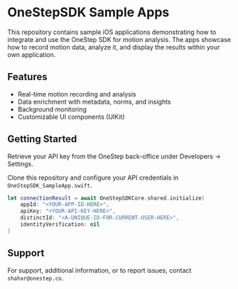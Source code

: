 # OneStepSDK Sample Apps

This repository contains sample iOS applications demonstrating how to integrate and use the OneStep SDK for motion analysis. The apps showcase how to record motion data, analyze it, and display the results within your own application.

## Features

- Real-time motion recording and analysis
- Data enrichment with metadata, norms, and insights
- Background monitoring
- Customizable UI components (UIKit)

## Getting Started

Retrieve your API key from the OneStep back-office under Developers -> Settings.

Clone this repository and configure your API credentials in `OneStepSDK_SampleApp.swift`.

```swift
let connectionResult = await OneStepSDKCore.shared.initialize(
    appId: "<YOUR-APP-ID-HERE>",
    apiKey: "<YOUR-API-KEY-HERE>",
    distinctId: "<A-UNIQUE-ID-FOR-CURRENT-USER-HERE>",
    identityVerification: nil
)
```

## Support

For support, additional information, or to report issues, contact `shahar@onestep.co`.
